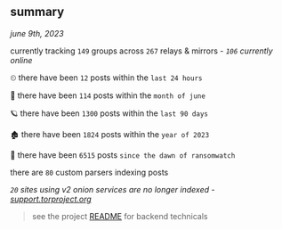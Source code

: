 
## summary
_june 9th, 2023_

currently tracking `149` groups across `267` relays & mirrors - _`106` currently online_

⏲ there have been `12` posts within the `last 24 hours`

🦈 there have been `114` posts within the `month of june`

🪐 there have been `1300` posts within the `last 90 days`

🏚 there have been `1824` posts within the `year of 2023`

🦕 there have been `6515` posts `since the dawn of ransomwatch`

there are `80` custom parsers indexing posts

_`20` sites using v2 onion services are no longer indexed - [support.torproject.org](https://support.torproject.org/onionservices/v2-deprecation/)_

> see the project [README](https://github.com/joshhighet/ransomwatch#ransomwatch--) for backend technicals
